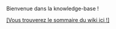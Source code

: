 Bienvenue dans la knowledge-base !

[[Vous trouverez le sommaire du wiki ici !]](/BlueInt32/knowledge-base/wiki)

